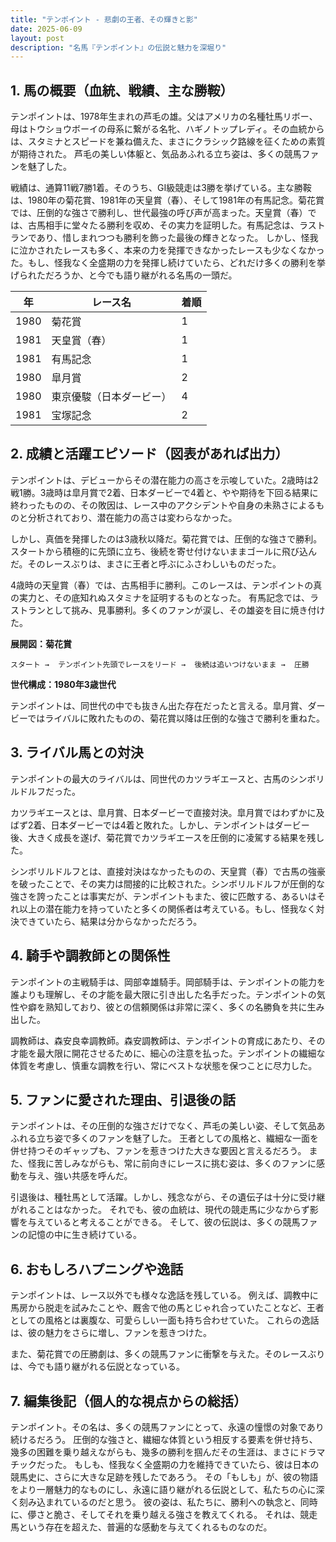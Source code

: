 ```yaml
---
title: "テンポイント - 悲劇の王者、その輝きと影"
date: 2025-06-09
layout: post
description: "名馬『テンポイント』の伝説と魅力を深堀り"
---
```


## 1. 馬の概要（血統、戦績、主な勝鞍）

テンポイントは、1978年生まれの芦毛の雄。父はアメリカの名種牡馬リボー、母はトウショウボーイの母系に繋がる名牝、ハギノトップレディ。その血統からは、スタミナとスピードを兼ね備えた、まさにクラシック路線を征くための素質が期待された。  芦毛の美しい体躯と、気品あふれる立ち姿は、多くの競馬ファンを魅了した。

戦績は、通算11戦7勝1着。そのうち、GI級競走は3勝を挙げている。主な勝鞍は、1980年の菊花賞、1981年の天皇賞（春）、そして1981年の有馬記念。菊花賞では、圧倒的な強さで勝利し、世代最強の呼び声が高まった。天皇賞（春）では、古馬相手に堂々たる勝利を収め、その実力を証明した。有馬記念は、ラストランであり、惜しまれつつも勝利を飾った最後の輝きとなった。  しかし、怪我に泣かされたレースも多く、本来の力を発揮できなかったレースも少なくなかった。もし、怪我なく全盛期の力を発揮し続けていたら、どれだけ多くの勝利を挙げられただろうか、と今でも語り継がれる名馬の一頭だ。

| 年 | レース名           | 着順 |
|---|--------------------|-------|
| 1980 | 菊花賞             | 1     |
| 1981 | 天皇賞（春）         | 1     |
| 1981 | 有馬記念           | 1     |
| 1980 | 皐月賞             | 2     |
| 1980 | 東京優駿（日本ダービー）| 4     |
| 1981 | 宝塚記念           | 2     |


## 2. 成績と活躍エピソード（図表があれば出力）

テンポイントは、デビューからその潜在能力の高さを示唆していた。2歳時は2戦1勝。3歳時は皐月賞で2着、日本ダービーで4着と、やや期待を下回る結果に終わったものの、その敗因は、レース中のアクシデントや自身の未熟さによるものと分析されており、潜在能力の高さは変わらなかった。

しかし、真価を発揮したのは3歳秋以降だ。菊花賞では、圧倒的な強さで勝利。スタートから積極的に先頭に立ち、後続を寄せ付けないままゴールに飛び込んだ。そのレースぶりは、まさに王者と呼ぶにふさわしいものだった。

4歳時の天皇賞（春）では、古馬相手に勝利。このレースは、テンポイントの真の実力と、その底知れぬスタミナを証明するものとなった。  有馬記念では、ラストランとして挑み、見事勝利。多くのファンが涙し、その雄姿を目に焼き付けた。


**展開図：菊花賞**

```
スタート →  テンポイント先頭でレースをリード →  後続は追いつけないまま →  圧勝
```

**世代構成：1980年3歳世代**

テンポイントは、同世代の中でも抜きん出た存在だったと言える。皐月賞、ダービーではライバルに敗れたものの、菊花賞以降は圧倒的な強さで勝利を重ねた。


## 3. ライバル馬との対決

テンポイントの最大のライバルは、同世代のカツラギエースと、古馬のシンボリルドルフだった。

カツラギエースとは、皐月賞、日本ダービーで直接対決。皐月賞ではわずかに及ばず2着、日本ダービーでは4着と敗れた。しかし、テンポイントはダービー後、大きく成長を遂げ、菊花賞でカツラギエースを圧倒的に凌駕する結果を残した。

シンボリルドルフとは、直接対決はなかったものの、天皇賞（春）で古馬の強豪を破ったことで、その実力は間接的に比較された。シンボリルドルフが圧倒的な強さを誇ったことは事実だが、テンポイントもまた、彼に匹敵する、あるいはそれ以上の潜在能力を持っていたと多くの関係者は考えている。もし、怪我なく対決できていたら、結果は分からなかっただろう。


## 4. 騎手や調教師との関係性

テンポイントの主戦騎手は、岡部幸雄騎手。岡部騎手は、テンポイントの能力を誰よりも理解し、その才能を最大限に引き出した名手だった。テンポイントの気性や癖を熟知しており、彼との信頼関係は非常に深く、多くの名勝負を共に生み出した。

調教師は、森安良幸調教師。森安調教師は、テンポイントの育成にあたり、その才能を最大限に開花させるために、細心の注意を払った。テンポイントの繊細な体質を考慮し、慎重な調教を行い、常にベストな状態を保つことに尽力した。


## 5. ファンに愛された理由、引退後の話

テンポイントは、その圧倒的な強さだけでなく、芦毛の美しい姿、そして気品あふれる立ち姿で多くのファンを魅了した。  王者としての風格と、繊細な一面を併せ持つそのギャップも、ファンを惹きつけた大きな要因と言えるだろう。  また、怪我に苦しみながらも、常に前向きにレースに挑む姿は、多くのファンに感動を与え、強い共感を呼んだ。

引退後は、種牡馬として活躍。しかし、残念ながら、その遺伝子は十分に受け継がれることはなかった。  それでも、彼の血統は、現代の競走馬に少なからず影響を与えていると考えることができる。  そして、彼の伝説は、多くの競馬ファンの記憶の中に生き続けている。


## 6. おもしろハプニングや逸話

テンポイントは、レース以外でも様々な逸話を残している。  例えば、調教中に馬房から脱走を試みたことや、厩舎で他の馬とじゃれ合っていたことなど、王者としての風格とは裏腹な、可愛らしい一面も持ち合わせていた。  これらの逸話は、彼の魅力をさらに増し、ファンを惹きつけた。

また、菊花賞での圧勝劇は、多くの競馬ファンに衝撃を与えた。そのレースぶりは、今でも語り継がれる伝説となっている。


## 7. 編集後記（個人的な視点からの総括）

テンポイント。その名は、多くの競馬ファンにとって、永遠の憧憬の対象であり続けるだろう。  圧倒的な強さと、繊細な体質という相反する要素を併せ持ち、幾多の困難を乗り越えながらも、幾多の勝利を掴んだその生涯は、まさにドラマチックだった。  もしも、怪我なく全盛期の力を維持できていたら、彼は日本の競馬史に、さらに大きな足跡を残したであろう。  その「もしも」が、彼の物語をより一層魅力的なものにし、永遠に語り継がれる伝説として、私たちの心に深く刻み込まれているのだと思う。  彼の姿は、私たちに、勝利への執念と、同時に、儚さと脆さ、そしてそれを乗り越える強さを教えてくれる。  それは、競走馬という存在を超えた、普遍的な感動を与えてくれるものなのだ。

